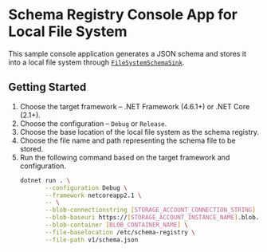 # Schema Registry Console App for Local File System ##

This sample console application generates a JSON schema and stores it into a local file system through [`FileSystemSchemaSink`](../docs/schema-registry-sinks-file-system.md).


## Getting Started ##

1. Choose the target framework &ndash; .NET Framework (4.6.1+) or .NET Core (2.1+).
2. Choose the configuration &ndash; `Debug` or `Release`.
3. Choose the base location of the local file system as the schema registry.
4. Choose the file name and path representing the schema file to be stored.
5. Run the following command based on the target framework and configuration.
    ```bash
    dotnet run . \
           --configuration Debug \
           --framework netcoreapp2.1 \
           -- \
           --blob-connectionstring [STORAGE_ACCOUNT_CONNECTION_STRING] \
           --blob-baseuri https://[STORAGE_ACCOUNT_INSTANCE_NAME].blob.core.windows.net/ \
           --blob-container [BLOB_CONTAINER_NAME] \
           --file-baselocation /etc/schema-registry \
           --file-path v1/schema.json
    ```
